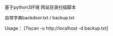 基于python3环境 网站目录扫描脚本

自带字典backdoor.txt / backup.txt

Usage：
[7iscan -u http://localhost -d backup.txt]
